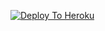 [![Deploy To Heroku](https://www.herokucdn.com/deploy/button.svg)](https://heroku.com/deploy?template=https://github.com/AkRao47/txt-u-2.0)
